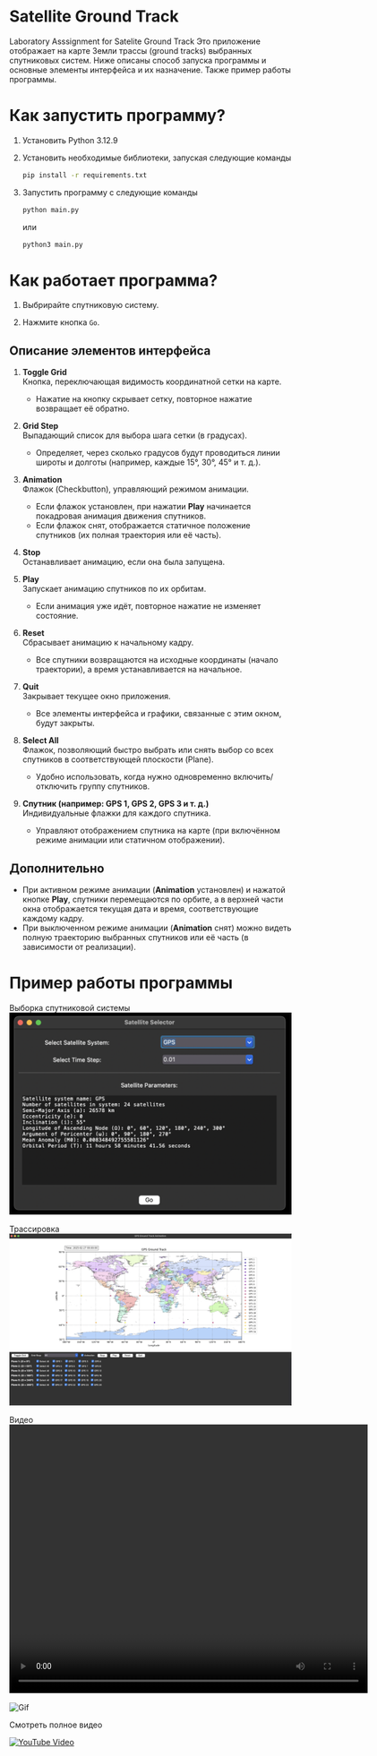 # Satellite Ground Track
Laboratory Asssignment for Satelite Ground Track
Это приложение отображает на карте Земли трассы (ground tracks) выбранных спутниковых систем. Ниже описаны способ запуска программы и основные элементы интерфейса и их назначение. Также пример работы программы.

# Как запустить программу?
1. Установить Python 3.12.9

2. Установить необходимые библиотеки, запуская следующие команды
    ```bash
    pip install -r requirements.txt
    ```

3. Запустить программу с следующие команды
    ```bash
    python main.py
    ```
    или
    ```bash
    python3 main.py
    ```

# Как работает программа?
1. Выбрирайте спутниковую систему.

2. Нажмите кнопка `Go`.

## Описание элементов интерфейса

1. **Toggle Grid**  
   Кнопка, переключающая видимость координатной сетки на карте.  
   - Нажатие на кнопку скрывает сетку, повторное нажатие возвращает её обратно.

2. **Grid Step**  
   Выпадающий список для выбора шага сетки (в градусах).  
   - Определяет, через сколько градусов будут проводиться линии широты и долготы (например, каждые 15°, 30°, 45° и т. д.).

3. **Animation**  
   Флажок (Checkbutton), управляющий режимом анимации.  
   - Если флажок установлен, при нажатии **Play** начинается покадровая анимация движения спутников.  
   - Если флажок снят, отображается статичное положение спутников (их полная траектория или её часть).

4. **Stop**  
   Останавливает анимацию, если она была запущена.

5. **Play**  
   Запускает анимацию спутников по их орбитам.  
   - Если анимация уже идёт, повторное нажатие не изменяет состояние.

6. **Reset**  
   Сбрасывает анимацию к начальному кадру.  
   - Все спутники возвращаются на исходные координаты (начало траектории), а время устанавливается на начальное.

7. **Quit**  
   Закрывает текущее окно приложения.  
   - Все элементы интерфейса и графики, связанные с этим окном, будут закрыты.

8. **Select All**  
   Флажок, позволяющий быстро выбрать или снять выбор со всех спутников в соответствующей плоскости (Plane).  
   - Удобно использовать, когда нужно одновременно включить/отключить группу спутников.

9. **Спутник (например: GPS 1, GPS 2, GPS 3 и т. д.)**  
   Индивидуальные флажки для каждого спутника.  
   - Управляют отображением спутника на карте (при включённом режиме анимации или статичном отображении).

## Дополнительно

- При активном режиме анимации (**Animation** установлен) и нажатой кнопке **Play**, спутники перемещаются по орбите, а в верхней части окна отображается текущая дата и время, соответствующие каждому кадру.
- При выключенном режиме анимации (**Animation** снят) можно видеть полную траекторию выбранных спутников или её часть (в зависимости от реализации).

# Пример работы программы
Выборка спутниковой системы
![Main](Resources/Main.png)

Трассировка
![Plot](Resources/Plot.png)

Видео
<video width="640" height="480" controls>
  <source src="Resources/Example.mp4" type="video/mp4">
</video>

![Gif](Resources/Example.gif)

Смотреть полное видео

<a href="https://youtu.be/H_w9uXml-cs" target="_blank">
  <img src="https://upload.wikimedia.org/wikipedia/commons/4/42/YouTube_icon_%282013-2017%29.png" alt="YouTube Video" style="width:100px;">
</a>